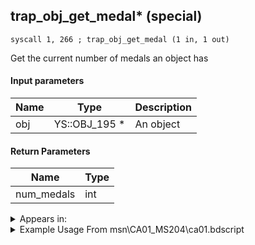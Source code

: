 ## trap_obj_get_medal* (special)

`syscall 1, 266 ; trap_obj_get_medal (1 in, 1 out)`

Get the current number of medals an object has

#### Input parameters
| Name | Type | Description
|------|------|------------
| obj   | YS::OBJ_195 *   | An object


#### Return Parameters
| Name | Type
|------|-----
| num_medals   | int   


<details>
	<summary>Appears in:</summary>
| filename | Entity (obj)
|----------|-------------
| msn\CA01_MS204\ca01.bdscript       |           
| msn\CA07_MS105\ca07.bdscript       |           
| obj\B_CA050\b_ca.bdscript       | ((B) Grim Reaper)          
| obj\F_CA690_BTL\f_ca.bdscript       | ((F) Isla de Muerta’s chest (Grim Reaper) (Open) (BTL) (CA))          

</details>

<details>
	<summary>Example Usage From msn\CA01_MS204\ca01.bdscript</summary>
```
L106:
 gosub 12, L142
 memcpyToSp 16, 32
 pushFromPSp 32
 syscall 1, 266 ; trap_obj_get_medal (1 in, 1 out)
 pushImm 0
 syscall 4, 5 ; trap_mission_set_count (2 in, 0 out)
 pushFromPSp 0
 syscall 1, 266 ; trap_obj_get_medal (1 in, 1 out)
 pushImm 1
 syscall 4, 5 ; trap_mission_set_count (2 in, 0 out)
 pushFromPSp 16
 syscall 1, 266 ; trap_obj_get_medal (1 in, 1 out)
 pushImm 2
 syscall 4, 5 ; trap_mission_set_count (2 in, 0 out)
 halt 
 jmp L106
```
</details>


